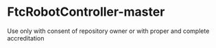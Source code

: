 # FtcRobotController-master
 
Use only with consent of repository owner
or 
with proper and complete accreditation
